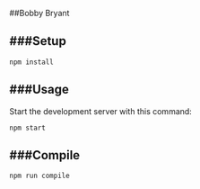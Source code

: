 ##Bobby Bryant

###Setup
---

```
npm install
```

###Usage
---

Start the development server with this command:

```
npm start
```

###Compile
---

```
npm run compile
```
